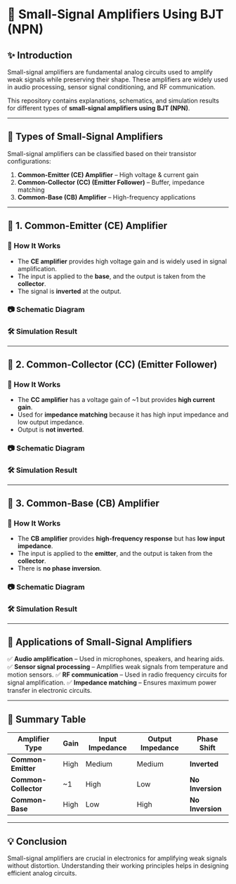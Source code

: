 # 📘 Small-Signal Amplifiers Using BJT (NPN)

## ✨ Introduction
Small-signal amplifiers are fundamental analog circuits used to amplify weak signals while preserving their shape. These amplifiers are widely used in audio processing, sensor signal conditioning, and RF communication.

This repository contains explanations, schematics, and simulation results for different types of **small-signal amplifiers using BJT (NPN)**.

---

## 🔹 Types of Small-Signal Amplifiers
Small-signal amplifiers can be classified based on their transistor configurations:

1. **Common-Emitter (CE) Amplifier** – High voltage & current gain
2. **Common-Collector (CC) (Emitter Follower)** – Buffer, impedance matching
3. **Common-Base (CB) Amplifier** – High-frequency applications

---

## 📌 1. Common-Emitter (CE) Amplifier
### 🔹 How It Works
- The **CE amplifier** provides high voltage gain and is widely used in signal amplification.
- The input is applied to the **base**, and the output is taken from the **collector**.
- The signal is **inverted** at the output.

### 📷 Schematic Diagram

### 🛠 Simulation Result



---

## 📌 2. Common-Collector (CC) (Emitter Follower)
### 🔹 How It Works
- The **CC amplifier** has a voltage gain of ~1 but provides **high current gain**.
- Used for **impedance matching** because it has high input impedance and low output impedance.
- Output is **not inverted**.

### 📷 Schematic Diagram


### 🛠 Simulation Result


---

## 📌 3. Common-Base (CB) Amplifier
### 🔹 How It Works
- The **CB amplifier** provides **high-frequency response** but has **low input impedance**.
- The input is applied to the **emitter**, and the output is taken from the **collector**.
- There is **no phase inversion**.

### 📷 Schematic Diagram


### 🛠 Simulation Result


---

## 📌 Applications of Small-Signal Amplifiers
✅ **Audio amplification** – Used in microphones, speakers, and hearing aids.
✅ **Sensor signal processing** – Amplifies weak signals from temperature and motion sensors.
✅ **RF communication** – Used in radio frequency circuits for signal amplification.
✅ **Impedance matching** – Ensures maximum power transfer in electronic circuits.

---

## 📌 Summary Table
| Amplifier Type | Gain | Input Impedance | Output Impedance | Phase Shift |
|---------------|------|----------------|-----------------|------------|
| **Common-Emitter** | High | Medium | Medium | **Inverted** |
| **Common-Collector** | ~1 | High | Low | **No Inversion** |
| **Common-Base** | High | Low | High | **No Inversion** |

---

## 💡 Conclusion
Small-signal amplifiers are crucial in electronics for amplifying weak signals without distortion. Understanding their working principles helps in designing efficient analog circuits.



